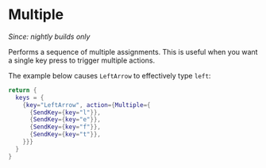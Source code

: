 # Multiple

*Since: nightly builds only*

Performs a sequence of multiple assignments.  This is useful when you
want a single key press to trigger multiple actions.

The example below causes `LeftArrow` to effectively type `left`:

```lua
return {
  keys = {
    {key="LeftArrow", action={Multiple={
      {SendKey={key="l"}},
      {SendKey={key="e"}},
      {SendKey={key="f"}},
      {SendKey={key="t"}},
    }}}
  }
}
```
